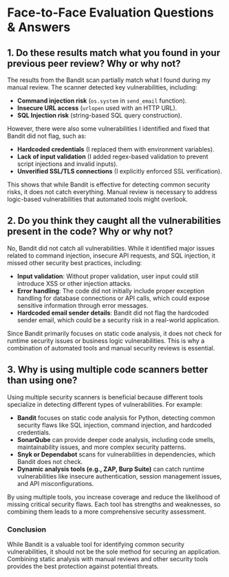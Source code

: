 # Face-to-Face Evaluation Questions & Answers

## 1. Do these results match what you found in your previous peer review? Why or why not?

The results from the Bandit scan partially match what I found during my manual review. The scanner detected key vulnerabilities, including:

- **Command injection risk** (`os.system` in `send_email` function).
- **Insecure URL access** (`urlopen` used with an HTTP URL).
- **SQL Injection risk** (string-based SQL query construction).

However, there were also some vulnerabilities I identified and fixed that Bandit did not flag, such as:

- **Hardcoded credentials** (I replaced them with environment variables).
- **Lack of input validation** (I added regex-based validation to prevent script injections and invalid inputs).
- **Unverified SSL/TLS connections** (I explicitly enforced SSL verification).

This shows that while Bandit is effective for detecting common security risks, it does not catch everything. Manual review is necessary to address logic-based vulnerabilities that automated tools might overlook.

## 2. Do you think they caught all the vulnerabilities present in the code? Why or why not?

No, Bandit did not catch all vulnerabilities. While it identified major issues related to command injection, insecure API requests, and SQL injection, it missed other security best practices, including:

- **Input validation**: Without proper validation, user input could still introduce XSS or other injection attacks.  
- **Error handling**: The code did not initially include proper exception handling for database connections or API calls, which could expose sensitive information through error messages.  
- **Hardcoded email sender details**: Bandit did not flag the hardcoded sender email, which could be a security risk in a real-world application.  

Since Bandit primarily focuses on static code analysis, it does not check for runtime security issues or business logic vulnerabilities. This is why a combination of automated tools and manual security reviews is essential.

## 3. Why is using multiple code scanners better than using one?

Using multiple security scanners is beneficial because different tools specialize in detecting different types of vulnerabilities. For example:

- **Bandit** focuses on static code analysis for Python, detecting common security flaws like SQL injection, command injection, and hardcoded credentials.
- **SonarQube** can provide deeper code analysis, including code smells, maintainability issues, and more complex security patterns.
- **Snyk or Dependabot** scans for vulnerabilities in dependencies, which Bandit does not check.
- **Dynamic analysis tools (e.g., ZAP, Burp Suite)** can catch runtime vulnerabilities like insecure authentication, session management issues, and API misconfigurations.

By using multiple tools, you increase coverage and reduce the likelihood of missing critical security flaws. Each tool has strengths and weaknesses, so combining them leads to a more comprehensive security assessment.

### Conclusion

While Bandit is a valuable tool for identifying common security vulnerabilities, it should not be the sole method for securing an application. Combining static analysis with manual reviews and other security tools provides the best protection against potential threats.
